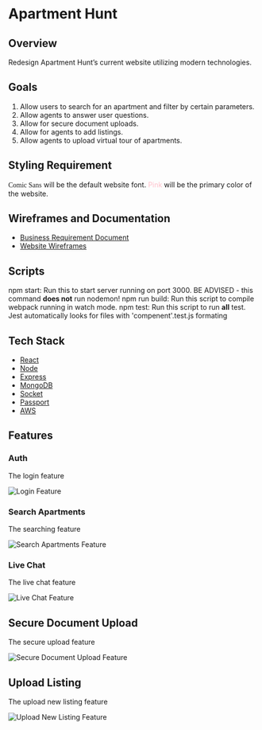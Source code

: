 # Apartment Hunt

## Overview
Redesign Apartment Hunt’s current website utilizing modern technologies.

## Goals
1. Allow users to search for an apartment and filter by certain parameters.
2. Allow agents to answer user questions.
3. Allow for secure document uploads.
4. Allow for agents to add listings.
5. Allow agents to upload virtual tour of apartments.

## Styling Requirement
<span style="font-family:'Comic Sans MS', 'Comic Sans', cursive">Comic Sans</span> will be the default website font.
<span style="color:pink">Pink</span> will be the primary color of the website.

## Wireframes and Documentation
* [Business Requirement Document](readme_assets/brd.pdf)
* [Website Wireframes](readme_assets/wireframe.pdf)

## Scripts
npm start: Run this to start server running on port 3000. BE ADVISED - this command __does not__ run nodemon!
npm run build: Run this script to compile webpack running in watch mode.
npm test: Run this script to run __all__ test. Jest automatically looks for files with 'compenent'.test.js formating

## Tech Stack
* [React](https://reactjs.org)
* [Node](https://nodejs.org/en)
* [Express](https://expressjs.com)
* [MongoDB](https://www.mongodb.com/)
* [Socket](https://socket.io/)
* [Passport](http://www.passportjs.org/)
* [AWS](https://aws.amazon.com)

## Features
### Auth
The login feature

![Login Feature](readme_assets/login.gif)

### Search Apartments
The searching feature

![Search Apartments Feature](readme_assets/search-apt.gif)

### Live Chat
The live chat feature

![Live Chat Feature](readme_assets/live-chat.gif)

## Secure Document Upload
The secure upload feature

![Secure Document Upload Feature](readme_assets/secure-document-upload.gif)

## Upload Listing
The upload new listing feature

![Upload New Listing Feature](readme_assets/upload-listing.gif)